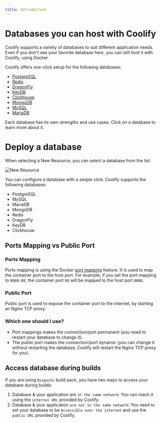 ```yaml
---
title: Introduction
---
```


# Databases you can host with Coolify

Coolify supports a variety of databases to suit different application needs. Even if you don't see your favorite database here, you can still host it with Coolify, using Docker.

Coolify offers one-click setup for the following databases:

- [PostgreSQL](/docs/databases/postgresql)
- [Redis](/docs/databases/redis)
- [DragonFly](/docs/databases/dragonfly)
- [KeyDB](/docs/databases/keydb)
- [Clickhouse](/docs/databases/clickhouse)
- [MongoDB](/docs/databases/mongodb)
- [MySQL](/docs/databases/mysql)
- [MariaDB](/docs/databases/mariadb)

Each database has its own strengths and use cases. Click on a database to learn more about it.

# Deploy a database

When selecting a New Resource, you can select a database from the list.

![New Resource](/images/screenshots/How-to-add-a-database.png)

You can configure a database with a simple click. Coolify supports the following databases:

- PostgreSQL
- MySQL
- MariaDB
- MongoDB
- Redis
- DragonFly
- KeyDB
- Clickhouse

## Ports Mapping vs Public Port

### Ports Mapping

Ports mapping is using the Docker [port mapping](https://docs.docker.com/network/#published-ports) feature. It is used to map the container port to the host port. For example, if you set the port mapping to `8080:80`, the container port `80` will be mapped to the host port `8080`.

### Public Port

Public port is used to expose the container port to the internet, by starting an Nginx TCP proxy.

### Which one should I use?

- Port mappings makes the connection/port permanent (you need to restart your database to change it).
- The public port makes the connection/port dynamic (you can change it without restarting the database, Coolify will restart the Nginx TCP proxy for you).

## Access database during builds

If you are using `Nixpacks` build pack, you have two ways to access your database during builds:

1. Database & your application are `in the same network`: You can reach it using the `internal URL` provided by Coolify.
2. Database & your application `are not in the same network`: You need to set your database to be `Accessible over the internet` and use the `public URL` provided by Coolify.
